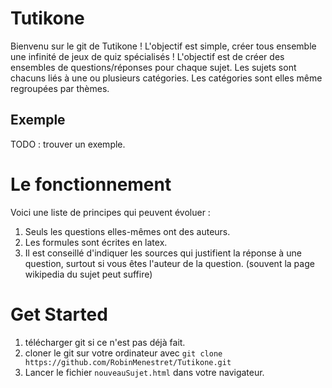 # Tutikone

Bienvenu sur le git de Tutikone ! L'objectif est simple, créer tous ensemble une infinité de jeux de quiz spécialisés !
L'objectif est de créer des ensembles de questions/réponses pour chaque sujet. Les sujets sont chacuns liés à une ou plusieurs catégories. Les catégories sont elles même regroupées par thèmes.

## Exemple

TODO : trouver un exemple.

# Le fonctionnement 

Voici une liste de principes qui peuvent évoluer :

1. Seuls les questions elles-mêmes ont des auteurs.
2. Les formules sont écrites en latex.
3. Il est conseillé d'indiquer les sources qui justifient la réponse à une question, surtout si vous êtes l'auteur de la question. (souvent la page wikipedia du sujet peut suffire)

 # Get Started

1. télécharger git si ce n'est pas déjà fait.
2. cloner le git sur votre ordinateur avec ```git clone https://github.com/RobinMenestret/Tutikone.git```
3. Lancer le fichier ```nouveauSujet.html``` dans votre navigateur.
